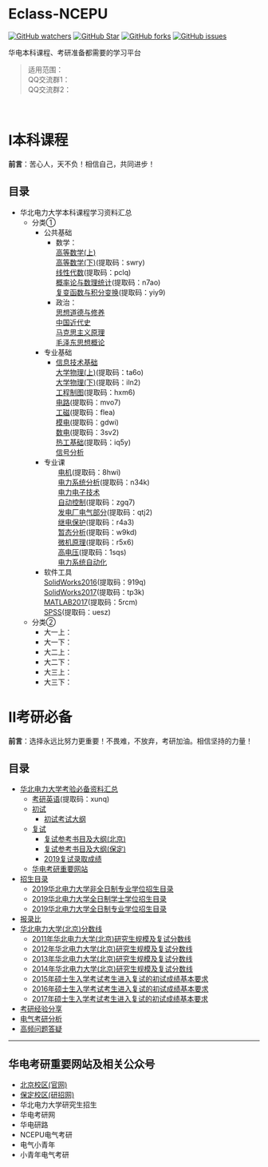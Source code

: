 # Eclass-NCEPU

[![GitHub watchers](https://img.shields.io/github/watchers/ningzimu/See_you_in_BUPT.svg?style=social&label=Watch&style=plastic)](https://github.com/ningzimu/See_you_in_BUPT/watchers)  [![GitHub Star](https://img.shields.io/github/stars/ningzimu/See_you_in_BUPT.svg)](https://github.com/ningzimu/See_you_in_BUPT/stargazers)  [![GitHub forks](https://img.shields.io/github/forks/ningzimu/See_you_in_BUPT.svg)](https://github.com/ningzimu/See_you_in_BUPT/network)  [![GitHub issues](https://img.shields.io/github/issues/ningzimu/See_you_in_BUPT.svg?style=plastic)](https://github.com/ningzimu/See_you_in_BUPT/issues) 

华电本科课程、考研准备都需要的学习平台<br>
>适用范围：<br>
>QQ交流群1：<br>
>QQ交流群2：<br>
<br>

Ⅰ本科课程
===
**前言**：苦心人，天不负！相信自己，共同进步！
## 目录
* 华北电力大学本科课程学习资料汇总
  * 分类①
    * 公共基础
      * 数学：<br>[高等数学(上)]()<br>[高等数学(下)](https://pan.baidu.com/s/1wXlq_hj3ZLCDq-_t8_DyMg)(提取码：swry)<br>[线性代数](https://pan.baidu.com/s/1MK2bQA3ekMwststZ__-ipQ)(提取码：pclq)<br>[概率论与数理统计](https://pan.baidu.com/s/1NJp9HLXZPqB9zKDYdk_dlw)(提取码：n7ao)<br>[复变函数与积分变换](https://pan.baidu.com/s/1WdSRdUdYYqBHL5jVcaQRyA)(提取码：yiy9)
      * 政治：<br>[思想道德与修养]()<br>[中国近代史]()<br>[马克思主义原理]()<br>[毛泽东思想概论]()
    * 专业基础
      * [信息技术基础]()<br>[大学物理(上)](https://pan.baidu.com/s/13NYZuyrnSb2kkKsJxjF7OQ)(提取码：ta6o)<br>[大学物理(下)](https://pan.baidu.com/s/16_yNallrbl3geyVq0bhK-g)(提取码：iln2)<br>[工程制图](https://pan.baidu.com/s/1Ri6e9H7f0g-5Zz3pJ_9XVQ)(提取码：hxm6)<br>[电路](https://pan.baidu.com/s/1HF6XohBscgJEJ7V3qrbmoQ)(提取码：mvo7)<br>[工磁](https://pan.baidu.com/s/1BSbbc-1qHDWKcQ_pG3JRLw)(提取码：flea)<br>[模电](https://pan.baidu.com/s/1pxIRwpc4nkFLPd7dUgb53A)(提取码：gdwi)<br>[数电](https://pan.baidu.com/s/1kdsfkiBR5NC1uo0bpAbTNA)(提取码：3sv2)<br>[热工基础](https://pan.baidu.com/s/1DoTVxWUfvG615rQeRQ71Iw)(提取码：iq5y)<br>[信号分析]()
    * 专业课<br>
　　[电机](https://pan.baidu.com/s/1uoT0XNyTNBaPNTC76_y17Q)(提取码：8hwi)<br>
　　[电力系统分析](https://pan.baidu.com/s/1M1bDO7-XLnnNSxTl7QIJXg)(提取码：n34k)<br>
　　[电力电子技术]()<br>
　　[自动控制](https://pan.baidu.com/s/13kXum_dtGkNdoFPyGNGCVw)(提取码：zgq7)<br>
　　[发电厂电气部分](https://pan.baidu.com/s/179ucYKEBJIbL5elWDTfm6A)(提取码：qtj2)<br>
　　[继电保护](https://pan.baidu.com/s/11DiZMaoocGdtfPjHoPVMXg)(提取码：r4a3)<br>
　　[暂态分析](https://pan.baidu.com/s/10EMjvlvHqIAwptnYTs3JOA)(提取码：w9kd)<br>
　　[微机原理](https://pan.baidu.com/s/16VNqMc50H3A67YabeOdazQ)(提取码：r5x6)<br>
　　[高电压](https://pan.baidu.com/s/1w46z7DPAJ4awLPiK5hMATA)(提取码：1sqs)<br>
　　[电力系统自动化]()
     * 软件工具<br>
     [SolidWorks2016](https://pan.baidu.com/s/1RLnfMb8Qz-M6uuZduJnF5w)(提取码：919q)<br>
     [SolidWorks2017](https://pan.baidu.com/s/1gXCToZiF7HPhgJwv3g2FnA)(提取码：tp3k)<br>
     [MATLAB2017](https://pan.baidu.com/s/1fzIykp5b9VHqm4DF0K4CvQ)(提取码：5rcm)<br>
     [SPSS](https://pan.baidu.com/s/1yWinODy3QOMu3q9Ivc3PkQ)(提取码：uesz)<br>
  * 分类②
    * 大一上：
    * 大一下：
    * 大二上：
    * 大二下：
    * 大三上：
    * 大三下：
    
Ⅱ考研必备
===
**前言**：选择永远比努力更重要！不畏难，不放弃，考研加油。相信坚持的力量！
## 目录
* [华北电力大学考验必备资料汇总]()
  * [考研英语](https://pan.baidu.com/s/1yZVf-3NCxHctx5fOH5V5XA)(提取码：xunq)
  * [初试]()
    * [初试考试大纲](https://github.com/LiangCe1/Eclass-NCEPU/blob/master/%E9%83%A8%E5%88%86%E8%B5%84%E6%96%99/%E5%88%9D%E8%AF%95%E8%80%83%E8%AF%95%E5%A4%A7%E7%BA%B2.docx)
  * [复试]()
    * [复试参考书目及大纲(北京)](https://github.com/LiangCe1/Eclass-NCEPU/blob/master/%E9%83%A8%E5%88%86%E8%B5%84%E6%96%99/%E5%A4%8D%E8%AF%95%E5%8F%82%E8%80%83%E4%B9%A6%E7%9B%AE%E5%8F%8A%E5%A4%A7%E7%BA%B2(%E5%8C%97%E4%BA%AC).docx)
    * [复试参考书目及大纲(保定)](https://github.com/LiangCe1/Eclass-NCEPU/blob/master/%E9%83%A8%E5%88%86%E8%B5%84%E6%96%99/%E5%A4%8D%E8%AF%95%E5%8F%82%E8%80%83%E4%B9%A6%E7%9B%AE%E5%8F%8A%E5%A4%A7%E7%BA%B2%EF%BC%88%E4%BF%9D%E5%AE%9A%EF%BC%89.docx)
    * [2019复试录取成绩](https://github.com/LiangCe1/Eclass-NCEPU/blob/master/%E9%83%A8%E5%88%86%E8%B5%84%E6%96%99/2019%E5%A4%8D%E8%AF%95%E5%BD%95%E5%8F%96%E6%88%90%E7%BB%A9.docx)
  * [华电考研重要网站](https://github.com/LiangCe1/Eclass-NCEPU/blob/master/%E9%83%A8%E5%88%86%E8%B5%84%E6%96%99/%E5%8D%8E%E7%94%B5%E8%80%83%E7%A0%94%E9%87%8D%E8%A6%81%E7%BD%91%E7%AB%99.docx)
* [招生目录]()
  * [2019华北电力大学非全日制专业学位招生目录](https://github.com/LiangCe1/Eclass-NCEPU/blob/master/%E6%8B%9B%E7%94%9F%E7%9B%AE%E5%BD%95/2019%E5%8D%8E%E5%8C%97%E7%94%B5%E5%8A%9B%E5%A4%A7%E5%AD%A6%E9%9D%9E%E5%85%A8%E6%97%A5%E5%88%B6%E4%B8%93%E4%B8%9A%E5%AD%A6%E4%BD%8D%E6%8B%9B%E7%94%9F%E7%9B%AE%E5%BD%95.pdf)
  * [2019华北电力大学全日制学士学位招生目录](https://github.com/LiangCe1/Eclass-NCEPU/blob/master/%E6%8B%9B%E7%94%9F%E7%9B%AE%E5%BD%95/2019%E5%8D%8E%E5%8C%97%E7%94%B5%E5%8A%9B%E5%A4%A7%E5%AD%A6%E5%85%A8%E6%97%A5%E5%88%B6%E5%AD%A6%E5%A3%AB%E5%AD%A6%E4%BD%8D%E6%8B%9B%E7%94%9F%E7%9B%AE%E5%BD%95.pdf)
  * [2019华北电力大学全日制专业学位招生目录](https://github.com/LiangCe1/Eclass-NCEPU/blob/master/%E6%8B%9B%E7%94%9F%E7%9B%AE%E5%BD%95/2019%E5%8D%8E%E5%8C%97%E7%94%B5%E5%8A%9B%E5%A4%A7%E5%AD%A6%E5%85%A8%E6%97%A5%E5%88%B6%E4%B8%93%E4%B8%9A%E5%AD%A6%E4%BD%8D%E6%8B%9B%E7%94%9F%E7%9B%AE%E5%BD%95.pdf)
* [报录比](https://github.com/LiangCe1/Eclass-NCEPU/tree/master/%E6%8A%A5%E5%BD%95%E6%AF%94)
* [华北电力大学(北京)分数线]()
  * [2011年华北电力大学(北京)研究生规模及复试分数线](https://mp.weixin.qq.com/s/9vsF9dQSb3TsGsSmwfkvOw)
  * [2012年华北电力大学(北京)研究生规模及复试分数线](https://mp.weixin.qq.com/s/kaceMIpQRH9ea6HkN0ngpQ)
  * [2013年华北电力大学(北京)研究生规模及复试分数线](https://mp.weixin.qq.com/s/eVy1qzXq8kzVTZgRp_RIvw)
  * [2014年华北电力大学(北京)研究生规模及复试分数线](https://mp.weixin.qq.com/s/evF0y8wYn-Z1WT_LAacFZA)
  * [2015年硕士生入学考试考生进入复试的初试成绩基本要求](https://mp.weixin.qq.com/s/WvlM7-h0Ir1AJcUndvMoCA)
  * [2016年硕士生入学考试考生进入复试的初试成绩基本要求](https://mp.weixin.qq.com/s/wXVSTjka6dh2R4ZW9v4sGw)
  * [2017年硕士生入学考试考生进入复试的初试成绩基本要求](https://mp.weixin.qq.com/s/Du3qeQGPM8Y9YrgDcpAAOg)
* [考研经验分享](https://github.com/LiangCe1/Eclass-NCEPU/tree/master/%E8%80%83%E7%A0%94%E7%BB%8F%E9%AA%8C%E5%88%86%E4%BA%AB)
* [电气考研分析](https://github.com/LiangCe1/Eclass-NCEPU/tree/master/%E5%8D%8E%E7%94%B5%E7%94%B5%E6%B0%94%E8%80%83%E7%A0%94%E5%88%86%E6%9E%90)
* [高频问题答疑](https://github.com/LiangCe1/Eclass-NCEPU/tree/master/%E9%AB%98%E9%A2%91%E9%97%AE%E9%A2%98%E7%AD%94%E7%96%91)

---

## 华电考研重要网站及相关公众号
- [北京校区(官网)](http://yjsy.ncepu.edu.cn)
- [保定校区(研招网)](http://yjsy.ncepu.edu.cn/zsxx/sszsxx/index.htm)
- 华北电力大学研究生招生
- 华电考研网
- 华电研路
- NCEPU电气考研
- 电气小青年
- 小青年电气考研
